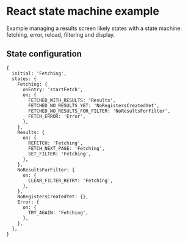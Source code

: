 # React state machine example

Example managing a results screen likely states with a state machine: fetching, error, reload, filtering and display.

## State configuration

```
{
  initial: 'Fetching',
  states: {
    Fetching: {
      onEntry: 'startFetch',
      on: {
        FETCHED_WITH_RESULTS: 'Results',
        FETCHED_NO_RESULTS_YET: 'NoRegistersCreatedYet',
        FETCHED_NO_RESULTS_FOR_FILTER: 'NoResultsForFilter',
        FETCH_ERROR: 'Error',
      },
    },
    Results: {
      on: {
        REFETCH: 'Fetching',
        FETCH_NEXT_PAGE: 'Fetching',
        SET_FILTER: 'Fetching',
      },
    },
    NoResultsForFilter: {
      on: {
        CLEAR_FILTER_RETRY: 'Fetching',
      },
    },
    NoRegistersCreatedYet: {},
    Error: {
      on: {
        TRY_AGAIN: 'Fetching',
      },
    },
  },
}
```
